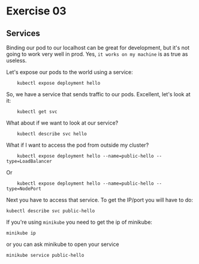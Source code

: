 # Exercise 03

## Services

Binding our pod to our localhost can be great for development, but it's not going to
work very well in prod. Yes, `it works on my machine` is as true as useless.

Let's expose our pods to the world using a service:

        kubectl expose deployment hello

So, we have a service that sends traffic to our pods. Excellent, let's look at it:


        kubectl get svc

What about if we want to look at our service?

        kubectl describe svc hello

What if I want to access the pod from outside my cluster?

        kubectl expose deployment hello --name=public-hello --type=LoadBalancer

Or

        kubectl expose deployment hello --name=public-hello --type=NodePort

Next you have to access that service. To get the IP/port you will have to do:

	
	kubectl describe svc public-hello

If you're using `minikube` you need to get the ip of minikube:

	minikube ip

or you can ask minikube to open your service

	minikube service public-hello



